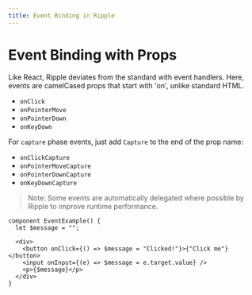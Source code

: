 ```yaml
---
title: Event Binding in Ripple
---
```


# Event Binding with Props

Like React, Ripple deviates from the standard with event handlers. Here, events
are camelCased props that start with 'on', unlike standard HTML.

- `onClick`
- `onPointerMove`
- `onPointerDown`
- `onKeyDown`

For `capture` phase events, just add `Capture` to the end of the prop name:

- `onClickCapture`
- `onPointerMoveCapture`
- `onPointerDownCapture`
- `onKeyDownCapture`

> Note: Some events are automatically delegated where possible by Ripple to improve runtime performance.


```ripple
component EventExample() {
  let $message = "";

  <div>
    <button onClick={() => $message = "Clicked!"}>{"Click me"}</button>
    <input onInput={(e) => $message = e.target.value} />
    <p>{$message}</p>
  </div>
}
```
